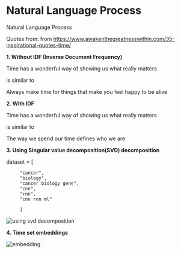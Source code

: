 # Natural Language Process
 Natural Language Process

Quotes from: from https://www.awakenthegreatnesswithin.com/35-inspirational-quotes-time/

**1. Without IDF (Inverse Document Frequency)**

Time has a wonderful way of showing us what really matters

is similar to 

Always make time for things that make you feel happy to be alive

**2. With IDF**

Time has a wonderful way of showing us what really matters

is similar to 

The way we spend our time defines who we are

**3. Using Singular value decomposition(SVD) decomposition**

dataset = [
         
         "cancer",
         "biology",
         "cancer biology gene",
         "cnn",
         "rnn",
         "cnn rnn ml"
         
         ]
         
![using svd decomposition](https://user-images.githubusercontent.com/55184529/65324958-96c68900-dbe8-11e9-92cd-f06be7407248.png)


**4. Time set embeddings**

![embedding](https://user-images.githubusercontent.com/55184529/65324769-1c960480-dbe8-11e9-91d8-979dad917641.png)
